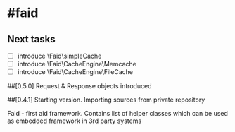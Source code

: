 #faid
====

## Next tasks

- [ ] introduce \Faid\simpleCache
- [ ] introduce \Faid\CacheEngine\Memcache
- [ ] introduce \Faid\CacheEngine\FileCache

##[0.5.0]
Request & Response objects introduced

##[0.4.1]
Starting version. Importing sources from private repository

Faid - first aid framework. Contains list of helper classes which can be used as embedded framework in 3rd party systems
